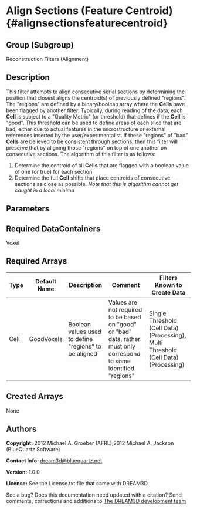 Align Sections (Feature Centroid) {#alignsectionsfeaturecentroid}
======

## Group (Subgroup) ##
Reconstruction Filters (Alignment)

## Description ##
This filter attempts to align consecutive serial sections by determining the position that closest aligns the centroid(s) of previously
defined "regions".  The "regions" are defined by a binary/boolean array where the **Cells** have been flagged by another filter.
Typically, during reading of the data, each **Cell** is subject to a "Quality Metric" (or threshold) that defines if the **Cell**
is "good".  This threshold can be used to define areas of each slice that are bad, either due to actual features in the microstructure or
external references inserted by the user/experimentalist.  If these "regions" of "bad" **Cells** are believed to be consistent through
sections, then this filter will preserve that by aligning those "regions" on top of one another on consecutive sections.
The algorithm of this filter is as follows:

1. Determine the centroid of all **Cells** that are flagged with a boolean value of one (or true) for each section 
2. Determine the full **Cell** shifts that place centroids of consecutive sections as close as possible.
*Note that this is algorithm cannot get caught in a local minima*


## Parameters ##

## Required DataContainers ##
Voxel

## Required Arrays ##

| Type | Default Name | Description | Comment | Filters Known to Create Data |
|------|--------------|-------------|---------|-----|
| Cell | GoodVoxels | Boolean values used to define "regions" to be aligned | Values are not required to be based on "good" or "bad" data, rather must only correspond to some identified "regions"  | Single Threshold (Cell Data) (Processing), Multi Threshold (Cell Data) (Processing) |

## Created Arrays ##
None


## Authors ##

**Copyright:** 2012 Michael A. Groeber (AFRL),2012 Michael A. Jackson (BlueQuartz Software)

**Contact Info:** dream3d@bluequartz.net

**Version:** 1.0.0

**License:**  See the License.txt file that came with DREAM3D.




See a bug? Does this documentation need updated with a citation? Send comments, corrections and additions to [The DREAM3D development team](mailto:dream3d@bluequartz.net?subject=Documentation%20Correction)

